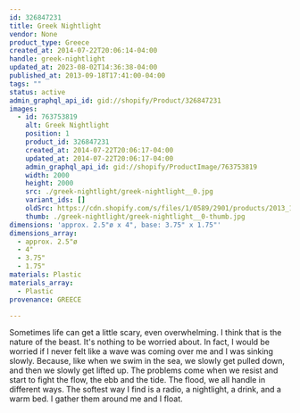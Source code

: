 ```yaml
---
id: 326847231
title: Greek Nightlight
vendor: None
product_type: Greece
created_at: 2014-07-22T20:06:14-04:00
handle: greek-nightlight
updated_at: 2023-08-02T14:36:38-04:00
published_at: 2013-09-18T17:41:00-04:00
tags: ""
status: active
admin_graphql_api_id: gid://shopify/Product/326847231
images:
  - id: 763753819
    alt: Greek Nightlight
    position: 1
    product_id: 326847231
    created_at: 2014-07-22T20:06:17-04:00
    updated_at: 2014-07-22T20:06:17-04:00
    admin_graphql_api_id: gid://shopify/ProductImage/763753819
    width: 2000
    height: 2000
    src: ./greek-nightlight/greek-nightlight__0.jpg
    variant_ids: []
    oldSrc: https://cdn.shopify.com/s/files/1/0589/2901/products/2013_11_09_Kiosk_1710.jpeg?v=1406073977
    thumb: ./greek-nightlight/greek-nightlight__0-thumb.jpg
dimensions: 'approx. 2.5"ø x 4", base: 3.75" x 1.75"'
dimensions_array:
  - approx. 2.5"ø
  - 4"
  - 3.75"
  - 1.75"
materials: Plastic
materials_array:
  - Plastic
provenance: GREECE

---
```


Sometimes life can get a little scary, even overwhelming. I think that is the nature of the beast. It's nothing to be worried about. In fact, I would be worried if I never felt like a wave was coming over me and I was sinking slowly. Because, like when we swim in the sea, we slowly get pulled down, and then we slowly get lifted up. The problems come when we resist and start to fight the flow, the ebb and the tide. The flood, we all handle in different ways. The softest way I find is a radio, a nightlight, a drink, and a warm bed. I gather them around me and I float.